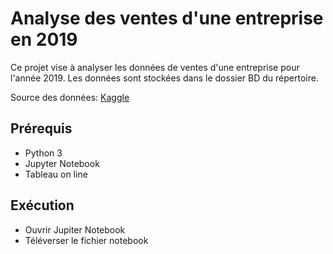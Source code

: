 # Analyse des ventes d'une entreprise en 2019

Ce projet vise à analyser les données de ventes d'une entreprise pour l'année 2019. Les données sont stockées dans le dossier BD du répertoire.


Source des données: [Kaggle](https://www.kaggle.com/code/darkovichcycy/analyse-des-ventes-d-une-entreprise/input)

## Prérequis

- Python 3
- Jupyter Notebook
- Tableau on line

## Exécution

- Ouvrir Jupiter Notebook
- Téléverser le fichier notebook

